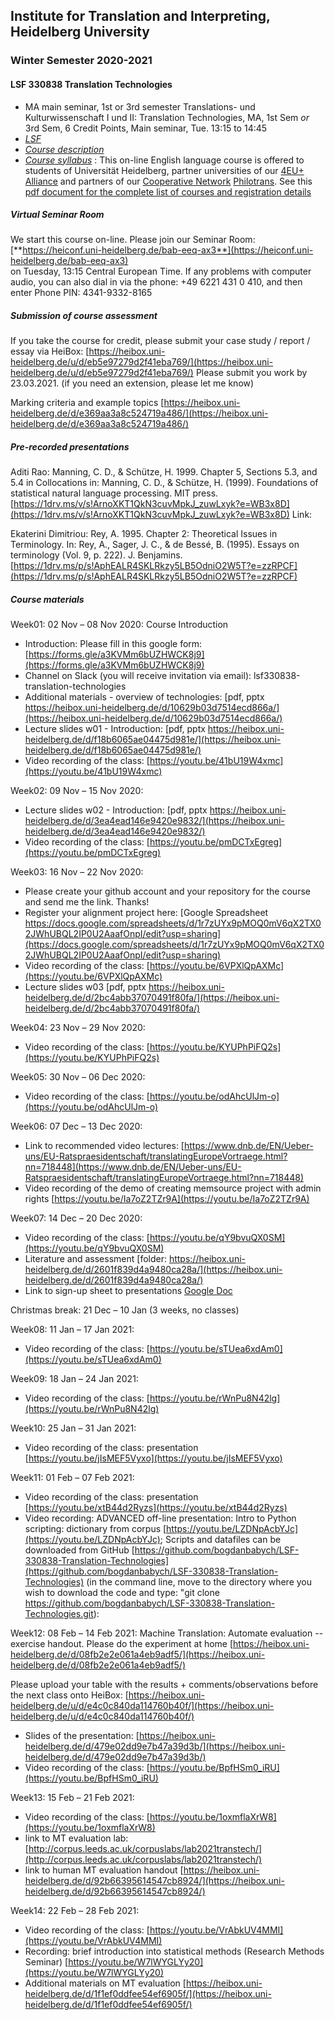 ## Institute for Translation and Interpreting, Heidelberg University
### Winter Semester 2020-2021
#### LSF 330838 Translation Technologies
- MA main seminar, 1st or 3rd semester Translations- und Kulturwissenschaft I und II: Translation Technologies, MA, 1st Sem *or* 3rd Sem, 6 Credit Points, Main seminar, Tue.	13:15 to 14:45
- [*LSF*](https://lsf.uni-heidelberg.de/qisserver/rds?state=verpublish&status=init&vmfile=no&publishid=330838&moduleCall=webInfo&publishConfFile=webInfo&publishSubDir=veranstaltung)  
- [*Course description*](../teach2020-21-WS.md#LSF330838)
- [*Course syllabus*](../teach2020-21-WS.md#LSF330838syllabus)
  : This on-line English language course is offered to students of Universität Heidelberg, partner universities of our [4EU+ Alliance](https://4euplus.eu/4EU-1.html) and partners of our [Cooperative Network](https://4euplus.eu/4EU-158.html) [Philotrans](https://www.uni-heidelberg.de/fakultaeten/neuphil/iask/sued/internationales/co_network_philotrans.html). See this [pdf document for the complete list of courses and registration details](https://www.uni-heidelberg.de/md/sued/internationales/ueberblick_philotrans_kurse_ws-2020-21.pdf)


##### Virtual Seminar Room

We start this course on-line. Please join our Seminar Room:  
[**https://heiconf.uni-heidelberg.de/bab-eeq-ax3**](https://heiconf.uni-heidelberg.de/bab-eeq-ax3)  
on Tuesday, 13:15 Central European Time. If any problems with computer audio, you can also dial in via the phone: +49 6221 431 0 410, and then enter Phone PIN: 4341-9332-8165

##### Submission of course assessment

If you take the course for credit, please submit your case study / report / essay via HeiBox:
[https://heibox.uni-heidelberg.de/u/d/eb5e97279d2f41eba769/](https://heibox.uni-heidelberg.de/u/d/eb5e97279d2f41eba769/)
Please submit you work by 23.03.2021. (if you need an extension, please let me know)

Marking criteria and example topics [https://heibox.uni-heidelberg.de/d/e369aa3a8c524719a486/](https://heibox.uni-heidelberg.de/d/e369aa3a8c524719a486/)

##### Pre-recorded presentations
Aditi Rao: Manning, C. D., & Schütze, H. 1999. Chapter 5, Sections 5.3, and 5.4 in Collocations in: Manning, C. D., & Schütze, H. (1999). Foundations of statistical natural language processing. MIT press. [https://1drv.ms/v/s!ArnoXKT1QkN3cuvMpkJ_zuwLxyk?e=WB3x8D](https://1drv.ms/v/s!ArnoXKT1QkN3cuvMpkJ_zuwLxyk?e=WB3x8D)
Link:

Ekaterini Dimitriou: Rey, A. 1995. Chapter 2: Theoretical Issues in Terminology. In: Rey, A., Sager, J. C., & de Bessé, B. (1995). Essays on terminology (Vol. 9, p. 222). J. Benjamins. [https://1drv.ms/p/s!AphEALR4SKLRkzy5LB5OdniO2W5T?e=zzRPCF](https://1drv.ms/p/s!AphEALR4SKLRkzy5LB5OdniO2W5T?e=zzRPCF)


##### Course materials

Week01: 02 Nov – 08 Nov 2020: Course Introduction  
- Introduction: Please fill in this google form: [https://forms.gle/a3KVMm6bUZHWCK8j9](https://forms.gle/a3KVMm6bUZHWCK8j9)
- Channel on Slack (you will receive invitation via email): lsf330838-translation-technologies
- Additional materials - overview of technologies: [pdf, pptx https://heibox.uni-heidelberg.de/d/10629b03d7514ecd866a/](https://heibox.uni-heidelberg.de/d/10629b03d7514ecd866a/)  
- Lecture slides w01 - Introduction: [pdf, pptx https://heibox.uni-heidelberg.de/d/f18b6065ae04475d981e/](https://heibox.uni-heidelberg.de/d/f18b6065ae04475d981e/)  
- Video recording of the class: [https://youtu.be/41bU19W4xmc](https://youtu.be/41bU19W4xmc)


Week02: 09 Nov – 15 Nov 2020:
- Lecture slides w02 - Introduction: [pdf, pptx https://heibox.uni-heidelberg.de/d/3ea4ead146e9420e9832/](https://heibox.uni-heidelberg.de/d/3ea4ead146e9420e9832/)  
- Video recording of the class: [https://youtu.be/pmDCTxEgreg](https://youtu.be/pmDCTxEgreg)


Week03: 16 Nov – 22 Nov 2020:
- Please create your github account and your repository for the course and send me the link. Thanks!
- Register your alignment project here: [Google Spreadsheet https://docs.google.com/spreadsheets/d/1r7zUYx9pMOQ0mV6qX2TX02JWhUBQL2IP0U2AaafOnpI/edit?usp=sharing](https://docs.google.com/spreadsheets/d/1r7zUYx9pMOQ0mV6qX2TX02JWhUBQL2IP0U2AaafOnpI/edit?usp=sharing)
- Video recording of the class: [https://youtu.be/6VPXlQpAXMc](https://youtu.be/6VPXlQpAXMc)
- Lecture slides w03 [pdf, pptx https://heibox.uni-heidelberg.de/d/2bc4abb37070491f80fa/](https://heibox.uni-heidelberg.de/d/2bc4abb37070491f80fa/)

Week04: 23 Nov – 29 Nov 2020:
- Video recording of the class: [https://youtu.be/KYUPhPiFQ2s](https://youtu.be/KYUPhPiFQ2s)

Week05: 30 Nov – 06 Dec 2020:
- Video recording of the class: [https://youtu.be/odAhcUlJm-o](https://youtu.be/odAhcUlJm-o)

Week06: 07 Dec – 13 Dec 2020:
- Link to recommended video lectures: [https://www.dnb.de/EN/Ueber-uns/EU-Ratspraesidentschaft/translatingEuropeVortraege.html?nn=718448](https://www.dnb.de/EN/Ueber-uns/EU-Ratspraesidentschaft/translatingEuropeVortraege.html?nn=718448)
- Video recording of the demo of creating memsource project with admin rights [https://youtu.be/Ia7oZ2TZr9A](https://youtu.be/Ia7oZ2TZr9A)

Week07: 14 Dec – 20 Dec 2020:
- Video recording of the class: [https://youtu.be/qY9bvuQX0SM](https://youtu.be/qY9bvuQX0SM)
- Literature and assessment [folder: https://heibox.uni-heidelberg.de/d/2601f839d4a9480ca28a/](https://heibox.uni-heidelberg.de/d/2601f839d4a9480ca28a/)
- Link to sign-up sheet to presentations [Google Doc](https://docs.google.com/spreadsheets/d/1MUpUQvy8VU4nmUF-SkMXf0emnT8hPbk1wLNo9F-TsiE/edit?usp=sharing)


Christmas break: 21 Dec – 10 Jan (3 weeks, no classes)  

Week08: 11 Jan – 17 Jan 2021:
- Video recording of the class: [https://youtu.be/sTUea6xdAm0](https://youtu.be/sTUea6xdAm0)

Week09: 18 Jan – 24 Jan 2021:
- Video recording of the class: [https://youtu.be/rWnPu8N42lg](https://youtu.be/rWnPu8N42lg)

Week10: 25 Jan – 31 Jan 2021:
- Video recording of the class: presentation [https://youtu.be/jIsMEF5Vyxo](https://youtu.be/jIsMEF5Vyxo)

Week11: 01 Feb – 07 Feb 2021:
- Video recording of the class: presentation [https://youtu.be/xtB44d2Ryzs](https://youtu.be/xtB44d2Ryzs)
- Video recording: ADVANCED off-line presentation: Intro to Python scripting: dictionary from corpus [https://youtu.be/LZDNpAcbYJc](https://youtu.be/LZDNpAcbYJc); Scripts and datafiles can be downloaded from GitHub [https://github.com/bogdanbabych/LSF-330838-Translation-Technologies](https://github.com/bogdanbabych/LSF-330838-Translation-Technologies) (in the command line, move to the directory where you wish to download the code and type: "git clone https://github.com/bogdanbabych/LSF-330838-Translation-Technologies.git):


Week12: 08 Feb – 14 Feb 2021:
Machine Translation: Automate evaluation -- exercise handout. Please do the experiment at home
[https://heibox.uni-heidelberg.de/d/08fb2e2e061a4eb9adf5/](https://heibox.uni-heidelberg.de/d/08fb2e2e061a4eb9adf5/)

Please upload your table with the results + comments/observations before the next class onto HeiBox:
[https://heibox.uni-heidelberg.de/u/d/e4c0c840da114760b40f/](https://heibox.uni-heidelberg.de/u/d/e4c0c840da114760b40f/)

- Slides of the presentation: [https://heibox.uni-heidelberg.de/d/479e02dd9e7b47a39d3b/](https://heibox.uni-heidelberg.de/d/479e02dd9e7b47a39d3b/)
- Video recording of the class: [https://youtu.be/BpfHSm0_iRU](https://youtu.be/BpfHSm0_iRU)


Week13: 15 Feb – 21 Feb 2021:
- Video recording of the class: [https://youtu.be/1oxmflaXrW8](https://youtu.be/1oxmflaXrW8)
- link to MT evaluation lab: [http://corpus.leeds.ac.uk/corpuslabs/lab2021transtech/](http://corpus.leeds.ac.uk/corpuslabs/lab2021transtech/)
- link to human MT evaluation handout [https://heibox.uni-heidelberg.de/d/92b66395614547cb8924/](https://heibox.uni-heidelberg.de/d/92b66395614547cb8924/)

Week14: 22 Feb – 28 Feb 2021:
- Video recording of the class: [https://youtu.be/VrAbkUV4MMI](https://youtu.be/VrAbkUV4MMI)
- Recording: brief introduction into statistical methods (Research Methods Seminar) [https://youtu.be/W7lWYGLYy20](https://youtu.be/W7lWYGLYy20)
- Additional materials on MT evaluation [https://heibox.uni-heidelberg.de/d/1f1ef0ddfee54ef6905f/](https://heibox.uni-heidelberg.de/d/1f1ef0ddfee54ef6905f/)
